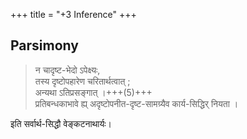 +++
title = "+3 Inference"
+++


## Parsimony

> न चादृष्ट-भेदो ऽपेक्ष्यः,  
तस्य दृष्टोपहारेण चरितार्थत्वात् ;  
अन्यथा ऽतिप्रसङ्गात् ।+++(5)+++  
प्रतिबन्धकाभावे ह्य् अदृष्टोपनीत-दृष्ट-सामग्र्यैव कार्य-सिद्धिर् नियता ।  

इति सर्वार्थ-सिद्धौ वेङ्कटनाथार्यः। 

